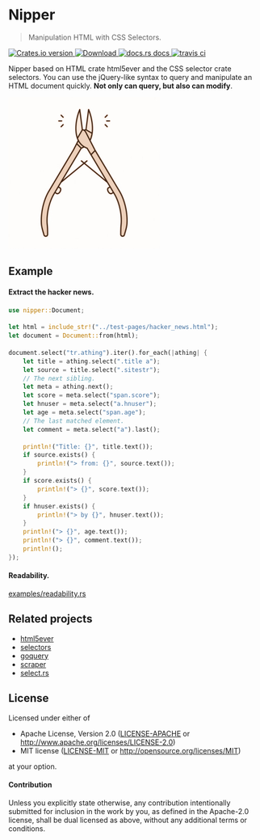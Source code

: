 
# Nipper

> Manipulation HTML with CSS Selectors.

<div>
  <!-- Crates version -->
  <a href="https://crates.io/crates/nipper">
    <img src="https://img.shields.io/crates/v/nipper.svg?style=flat-square"
    alt="Crates.io version" />
  </a>
  <!-- Downloads -->
  <a href="https://crates.io/crates/nipper">
    <img src="https://img.shields.io/crates/d/nipper.svg?style=flat-square"
      alt="Download" />
  </a>
  <!-- docs.rs docs -->
  <a href="https://docs.rs/nipper">
    <img src="https://img.shields.io/badge/docs-latest-blue.svg?style=flat-square"
      alt="docs.rs docs" />
  </a>

  <a href="https://travis-ci.com/github/importcjj/nipper">
    <img src="https://travis-ci.com/importcjj/nipper.svg?branch=master" alt="travis ci" />
  </a>
</div>


Nipper based on HTML crate html5ever and the CSS selector crate selectors. You can use the jQuery-like syntax to query and manipulate an HTML document quickly. **Not only can query, but also can modify**.


![nipper-logo](./logo.jpg)

## Example

#### Extract the hacker news.

```rust
use nipper::Document;

let html = include_str!("../test-pages/hacker_news.html");
let document = Document::from(html);

document.select("tr.athing").iter().for_each(|athing| {
    let title = athing.select(".title a");
    let source = title.select(".sitestr");
    // The next sibling.
    let meta = athing.next();
    let score = meta.select("span.score");
    let hnuser = meta.select("a.hnuser");
    let age = meta.select("span.age");
    // The last matched element.
    let comment = meta.select("a").last();

    println!("Title: {}", title.text());
    if source.exists() {
        println!("> from: {}", source.text());
    }
    if score.exists() {
        println!("> {}", score.text());
    }
    if hnuser.exists() {
        println!("> by {}", hnuser.text());
    }
    println!("> {}", age.text());
    println!("> {}", comment.text());
    println!();
});
```

#### Readability. 
[examples/readability.rs](./examples/readability.rs)

## Related projects

* [html5ever](https://crates.io/crates/html5ever)
* [selectors](https://crates.io/crates/selectors)
* [goquery](https://godoc.org/github.com/PuerkitoBio/goquery)
* [scraper](https://crates.io/crates/scraper)
* [select.rs](https://crates.io/crates/select)


## License

Licensed under either of

- Apache License, Version 2.0 ([LICENSE-APACHE](LICENSE-APACHE) or http://www.apache.org/licenses/LICENSE-2.0)
- MIT license ([LICENSE-MIT](LICENSE-MIT) or http://opensource.org/licenses/MIT)

at your option.

#### Contribution

Unless you explicitly state otherwise, any contribution intentionally submitted
for inclusion in the work by you, as defined in the Apache-2.0 license, shall be
dual licensed as above, without any additional terms or conditions.
